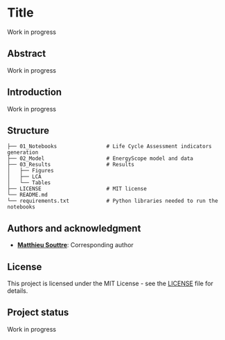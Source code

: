 # Title
Work in progress

## Abstract
Work in progress

## Introduction
Work in progress

## Structure

    ├── 01_Notebooks                # Life Cycle Assessment indicators generation
    ├── 02_Model                    # EnergyScope model and data
    ├── 03_Results                  # Results
    │   ├── Figures
    │   ├── LCA
    │   └── Tables
    ├── LICENSE                     # MIT license 
    └── README.md
    └── requirements.txt            # Python libraries needed to run the notebooks

## Authors and acknowledgment
- [**Matthieu Souttre**](mailto:matthieu.souttre@polymtl.ca): Corresponding author

## License
This project is licensed under the MIT License - see the [LICENSE](LICENSE) file for details.

## Project status
Work in progress